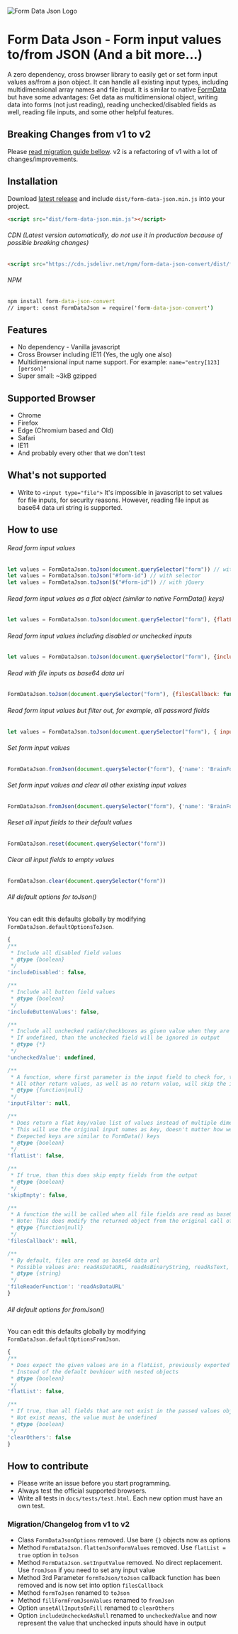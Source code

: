 ![Form Data Json Logo](https://brainfoolong.github.io/form-data-json/img/logo-readme-github.png)

# Form Data Json - Form input values to/from JSON (And a bit more...)
A zero dependency, cross browser library to easily get or set form input values as/from a json object. It can handle all existing input types, including multidimensional array names and file input. It is similar to native [FormData](https://developer.mozilla.org/docs/Web/API/FormData) but have some advantages: Get data as multidimensional object, writing data into forms (not just reading), reading unchecked/disabled fields as well, reading file inputs, and some other helpful features.

## Breaking Changes from v1 to v2
Please [read migration guide bellow](#migrationchangelog-from-v1-to-v2). v2 is a refactoring of v1 with a lot of changes/improvements.

## Installation
Download [latest release](https://github.com/brainfoolong/form-data-json/releases/latest) and include `dist/form-data-json.min.js` into your project.
```html
<script src="dist/form-data-json.min.js"></script>
```
###### CDN (Latest version automatically, do not use it in production because of possible breaking changes)
```html
<script src="https://cdn.jsdelivr.net/npm/form-data-json-convert/dist/form-data-json.min.js"></script>
```
###### NPM
```cmd
npm install form-data-json-convert
// import: const FormDataJson = require('form-data-json-convert')
```

## Features
* No dependency - Vanilla javascript
* Cross Browser including IE11 (Yes, the ugly one also)
* Multidimensional input name support. For example: `name="entry[123][person]"`
* Super small: ~3kB gzipped 

## Supported Browser
* Chrome
* Firefox
* Edge (Chromium based and Old)
* Safari
* IE11
* And probably every other that we don't test

## What's not supported
* Write to `<input type="file">` It's impossible in javascript to set values for file inputs, for security reasons. However, reading file input as base64 data uri string is supported.

## How to use
###### Read form input values
```javascript
let values = FormDataJson.toJson(document.querySelector("form")) // with native element
let values = FormDataJson.toJson("#form-id") // with selector
let values = FormDataJson.toJson($("#form-id")) // with jQuery
``` 
###### Read form input values as a flat object (similar to native FormData() keys)
```javascript
let values = FormDataJson.toJson(document.querySelector("form"), {flatList: true})
``` 
###### Read form input values including disabled or unchecked inputs
```javascript
let values = FormDataJson.toJson(document.querySelector("form"), {includeDisabled: true, uncheckedValue : null}})
```
###### Read with file inputs as base64 data uri
```javascript
FormDataJson.toJson(document.querySelector("form"), {filesCallback: function(values){}})
```
###### Read form input values but filter out, for example,  all password fields
```javascript
let values = FormDataJson.toJson(document.querySelector("form"), { inputFilter: function(inputElement) { return (inputElement.type || 'text') !== 'password' } })
``` 

###### Set form input values
```javascript
FormDataJson.fromJson(document.querySelector("form"), {'name': 'BrainFooLong'})
```

###### Set form input values and clear all other existing input values
```javascript
FormDataJson.fromJson(document.querySelector("form"), {'name': 'BrainFooLong'}, { clearOthers: true })
```

###### Reset all input fields to their default values
```javascript
FormDataJson.reset(document.querySelector("form"))
```

###### Clear all input fields to empty values
```javascript
FormDataJson.clear(document.querySelector("form"))
```

###### All default options for toJson()
You can edit this defaults globally by modifying `FormDataJson.defaultOptionsToJson`.
```javascript defaultOptionsToJson
{
/**
 * Include all disabled field values
 * @type {boolean}
 */
'includeDisabled': false,

/**
 * Include all button field values
 * @type {boolean}
 */
'includeButtonValues': false,

/**
 * Include all unchecked radio/checkboxes as given value when they are unchecked
 * If undefined, than the unchecked field will be ignored in output
 * @type {*}
 */
'uncheckedValue': undefined,

/**
 * A function, where first parameter is the input field to check for, that must return true if the field should be included
 * All other return values, as well as no return value, will skip the input field in the progress
 * @type {function|null}
 */
'inputFilter': null,

/**
 * Does return a flat key/value list of values instead of multiple dimensions
 * This will use the original input names as key, doesn't matter how weird they are
 * Exepected keys are similar to FormData() keys
 * @type {boolean}
 */
'flatList': false,

/**
 * If true, than this does skip empty fields from the output
 * @type {boolean}
 */
'skipEmpty': false,

/**
 * A function the will be called when all file fields are read as base64 data uri
 * Note: This does modify the returned object from the original call of toJson() afterwards
 * @type {function|null}
 */
'filesCallback': null,

/**
 * By default, files are read as base64 data url
 * Possible values are: readAsDataURL, readAsBinaryString, readAsText, readAsArrayBuffer
 * @type {string}
 */
'fileReaderFunction': 'readAsDataURL'
}
```

###### All default options for fromJson()
You can edit this defaults globally by modifying `FormDataJson.defaultOptionsFromJson`.
```javascript defaultOptionsFromJson
{
/**
 * Does expect the given values are in a flatList, previously exported with toJson
 * Instead of the default bevhiour with nested objects
 * @type {boolean}
 */
'flatList': false,

/**
 * If true, than all fields that are not exist in the passed values object, will be cleared/emptied
 * Not exist means, the value must be undefined
 * @type {boolean}
 */
'clearOthers': false
}
```

## How to contribute
* Please write an issue before you start programming.
* Always test the official supported browsers.
* Write all tests in `docs/tests/test.html`. Each new option must have an own test.

### Migration/Changelog from v1 to v2
* Class `FormDataJsonOptions` removed. Use bare `{}` objects now as options
* Method `FormDataJson.flattenJsonFormValues` removed. Use `flatList = true` option in `toJson`
* Method `FormDataJson.setInputValue` removed. No direct replacement. Use `fromJson` if you need to set any input value
* Method 3rd Parameter `formToJson/toJson` callback function has been removed and is now set into option `filesCallback`
* Method `formToJson`  renamed to `toJson`
* Method `fillFormFromJsonValues` renamed to `fromJson`
* Option `unsetAllInputsOnFill` renamed to `clearOthers`
* Option `includeUncheckedAsNull` renamed to `uncheckedValue` and now represent the value that unchecked inputs should have in output